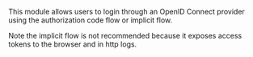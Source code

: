 This module allows users to login through an OpenID Connect provider
using the authorization code flow or implicit flow.

Note the implicit flow is not recommended because it exposes access
tokens to the browser and in http logs.
